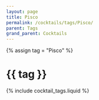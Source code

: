```yaml
---
layout: page
title: Pisco
permalink: /cocktails/tags/Pisco/
parent: Tags
grand_parent: Cocktails
---
```

{% assign tag = "Pisco" %}
# {{ tag }}
{% include cocktail_tags.liquid %}